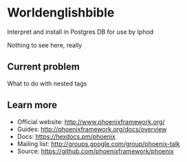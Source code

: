 # Worldenglishbible

Interpret and install in Postgres DB for use by Iphod

Nothing to see here, really

## Current problem

What to do with nested tags

## Learn more

  * Official website: http://www.phoenixframework.org/
  * Guides: http://phoenixframework.org/docs/overview
  * Docs: https://hexdocs.pm/phoenix
  * Mailing list: http://groups.google.com/group/phoenix-talk
  * Source: https://github.com/phoenixframework/phoenix
